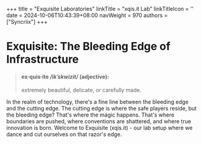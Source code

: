 +++
title = "Exquisite Laboratories"
linkTitle = "xqis.it Lab"
linkTitleIcon = '<i class="fas fa-server fa-fw"></i>'
date = 2024-10-06T10:43:39+08:00
navWeight = 970
authors = ["Syncriix"]
+++

# Exquisite: The Bleeding Edge of Infrastructure
> #### **ex·quis·ite** */ikˈskwizit/* (adjective): 
> extremely beautiful, delicate, or carefully made.

In the realm of technology, there's a fine line between the bleeding edge and the cutting edge. The cutting edge is where the safe players reside, but the bleeding edge? That's where the magic happens. That's where boundaries are pushed, where conventions are shattered, and where true innovation is born. Welcome to Exquisite (xqis.it) - our lab setup where we dance and cut ourselves on that razor's edge.
